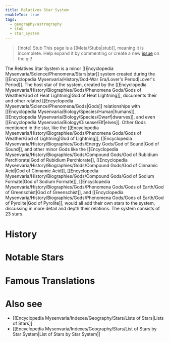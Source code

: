 ```yaml
---
title: Relatives Star System
enableToc: true
tags:
  - geography/astrography
  - stub
  - star_system
---
```


> [!note] Stub
> This page is a [[Meta/Stubs|stub]], meaning it is incomplete. Help expand it by commenting or create a new [issue](https://github.com/RagtimeGal/quartz--encyclopedia-mysenvaria/issues/new/choose) on the git!

The Relatives Star System is a minor [[Encyclopedia Mysenvaria/Science/Phenomena/Stars|star]] system created during the [[Encyclopedia Mysenvaria/History/God-War Era/Lover's Period|Lover's Period]]. The host star of the system, created by the [[Encyclopedia Mysenvaria/History/Biographies/Gods/Phenomena Gods/Gods of Weather/God of Heat Lightning|God of Heat Lightning]], documents their and other related [[Encyclopedia Mysenvaria/Science/Phenomena/Gods|Gods]] relationships with [[Encyclopedia Mysenvaria/Biology/Species/Human|humans]], [[Encyclopedia Mysenvaria/Biology/Species/Dwarf|dwarves]], and even [[Encyclopedia Mysenvaria/Biology/Disease/Elf|elves]]. Other Gods mentioned in the star, like the [[Encyclopedia Mysenvaria/History/Biographies/Gods/Phenomena Gods/Gods of Weather/God of Lightning|God of Lightning]], [[Encyclopedia Mysenvaria/History/Biographies/Gods/Energy Gods/God of Sound|God of Sound]], and other minor Gods like the [[Encyclopedia Mysenvaria/History/Biographies/Gods/Compound Gods/God of Rubidium Perchlorate|God of Rubidium Perchlorate]], [[Encyclopedia Mysenvaria/History/Biographies/Gods/Compound Gods/God of Cinnamic Acid|God of Cinnamic Acid]], [[Encyclopedia Mysenvaria/History/Biographies/Gods/Compound Gods/God of Sodium Formate|God of Sodium Formate]], [[Encyclopedia Mysenvaria/History/Biographies/Gods/Phenomena Gods/Gods of Earth/God of Greenschist|God of Greenschist]], and [[Encyclopedia Mysenvaria/History/Biographies/Gods/Phenomena Gods/Gods of Earth/God of Pyrolite|God of Pyrolite]], would all add their own stars to the system, discussing in more detail and depth their relations. The system consists of 23 stars.
# History

# Notable Stars

# Famous Translations

# Also see
- [[Encyclopedia Mysenvaria/Indexes/Geography/Stars/Lists of Stars|Lists of Stars]]
- [[Encyclopedia Mysenvaria/Indexes/Geography/Stars/List of Stars by Star System|List of Stars by Star System]]
